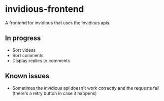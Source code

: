 # invidious-frontend
 A frontend for invidious that uses the invidious apis.

## In progress
- Sort videos
- Sort comments
- Display replies to comments

## Known issues
- Sometimes the invidious api doesn't work correctly and the requests fail (there's a retry button in case it happens)